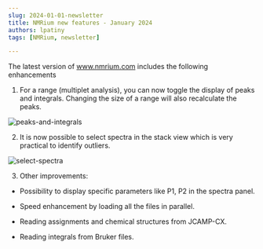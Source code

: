 ```yaml
---
slug: 2024-01-01-newsletter
title: NMRium new features - January 2024
authors: lpatiny
tags: [NMRium, newsletter]

---
```


The latest version of www.nmrium.com includes the following enhancements

1. For a range (multiplet analysis), you can now toggle the display of peaks and integrals. Changing the size of a range will also recalculate the peaks.

![peaks-and-integrals](/newsletters/2024/january/peaks-and-integrals.gif)

2. It is now possible to select spectra in the stack view which is very practical to identify outliers.

![select-spectra](/newsletters/2024/january/select-spectra.gif)

3. Other improvements:

- Possibility to display specific parameters like P1, P2 in the spectra panel.

- Speed enhancement by loading all the files in parallel.

- Reading assignments and chemical structures from JCAMP-CX.

- Reading integrals from Bruker files.
